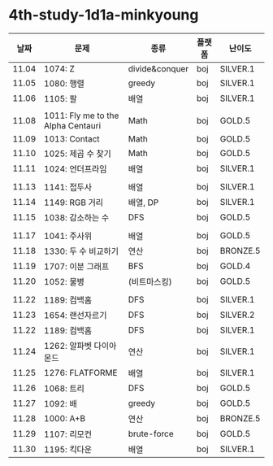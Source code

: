 # 4th-study-1d1a-minkyoung
| 날짜    | 문제   | 종류  | 플랫폼 | 난이도 |
|---------|--------|-------|--------|--------|
| 11.04 | 1074: Z | divide&conquer | boj | SILVER.1 |
| 11.05 | 1080: 행렬 | greedy | boj | SILVER.1 |
| 11.06 | 1105: 팔 | 배열 | boj | SILVER.1 |
|  |  | ||  |
| 11.08 | 1011: Fly me to the Alpha Centauri | Math | boj | GOLD.5 |
| 11.09 | 1013: Contact | Math | boj | GOLD.5 |
| 11.10 | 1025: 제곱 수 찾기 | Math | boj | GOLD.5 |
| 11.11 | 1024: 언더프라임 | 배열 | boj | SILVER.1 |
|  |  | ||  |
| 11.13 | 1141: 접두사 | 배열 | boj | SILVER.1 |
| 11.14 | 1149: RGB 거리 | 배열, DP | boj | SILVER.1 |
| 11.15 | 1038: 감소하는 수 | DFS | boj | GOLD.5 |
|  |  | ||  |
| 11.17 | 1041: 주사위 | 배열 | boj | GOLD.5 |
| 11.18 | 1330: 두 수 비교하기 | 연산 | boj | BRONZE.5 |
| 11.19 | 1707: 이분 그래프 | BFS | boj | GOLD.4 |
| 11.20 | 1052: 물병 | (비트마스킹) | boj | GOLD.5 |
|  |  | ||  |
| 11.22 | 1189: 컴백홈 | DFS | boj | SILVER.1 |
| 11.23 | 1654: 랜선자르기 | DFS | boj | SILVER.2 |
| 11.22 | 1189: 컴백홈 | DFS | boj | SILVER.1 |
| 11.24 | 1262: 알파벳 다이아몬드 | 연산 | boj | SILVER.1 |
| 11.25 | 1276: FLATFORME | 배열 | boj | SILVER.1 |
| 11.26 | 1068: 트리 | DFS | boj | GOLD.5 |
| 11.27 | 1092: 배 | greedy | boj | GOLD.5 |
| 11.28 | 1000: A+B | 연산 | boj | BRONZE.5 |
| 11.29 | 1107: 리모컨 | brute-force | boj | GOLD.5 |
| 11.30 | 1195: 킥다운 | 배열 | boj | SILVER.1 |
